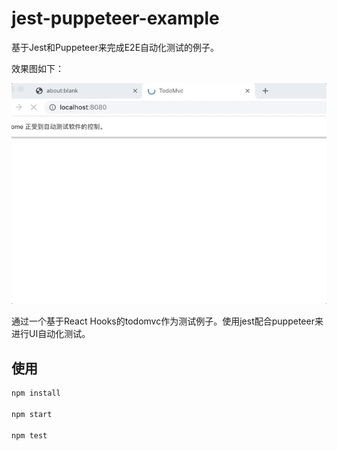 # jest-puppeteer-example

基于Jest和Puppeteer来完成E2E自动化测试的例子。

效果图如下：

<img src="https://raw.githubusercontent.com/brizer/graph-bed/master/img/Aug-06-2019%2011-35-42.gif"/>


通过一个基于React Hooks的todomvc作为测试例子。使用jest配合puppeteer来进行UI自动化测试。

## 使用

``` bash
npm install

npm start

npm test
```